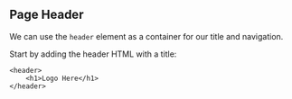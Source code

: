## Page Header

We can use the `header` element as a container for our title and navigation.

Start by adding the header HTML with a title:

	<header>
		<h1>Logo Here</h1>
	</header>